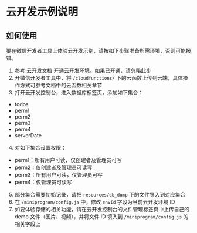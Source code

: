 # 云开发示例说明

## 如何使用

要在微信开发者工具上体验云开发示例，请按如下步骤准备所需环境，否则可能报错。

1. 参考 [云开发文档](https://developers.weixin.qq.com/miniprogram/dev/wxcloud/basis/getting-started.html#%E5%BC%80%E9%80%9A%E4%BA%91%E5%BC%80%E5%8F%91) 开通云开发环境。如果已开通，请忽略此步
2. 开微信开发者工具中，将 `/cloudfunctions/` 下的云函数上传到云端，具体操作方式可参考文档中的云函数相关章节
3. 打开云开发控制台，进入数据库标签页，添加如下集合：
  - todos
  - perm1
  - perm2
  - perm3
  - perm4
  - serverDate
4. 对如下集合设置权限：
  - perm1：所有用户可读，仅创建者及管理员可写
  - perm2：仅创建者及管理员可读写
  - perm3：所有用户可读，仅管理员可写
  - perm4：仅管理员可读写
5. 部分集合需要初始记录，请把 `resources/db_dump` 下的文件导入到对应集合
6. 在 `/miniprogram/config.js` 中，修改 `envId` 字段为当前云开发环境 ID
7. 如要体验存储的相关功能，请在云开发控制台的文件管理标签页中上传自己的 demo 文件（图片、视频），并将文件 ID 填入到 `/miniprogram/config.js` 的相关字段上
